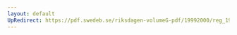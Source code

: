 ```yaml
---
layout: default
UpRedirect: https://pdf.swedeb.se/riksdagen-volumeG-pdf/19992000/reg_19992000/reg_19992000_0401.pdf
---
```

